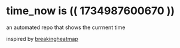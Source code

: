 # time_now is (( 1734987600670 ))

an automated repo that shows the currnent time

inspired by [breakingheatmap](https://github.com/breakingheatmap/breakingheatmap)